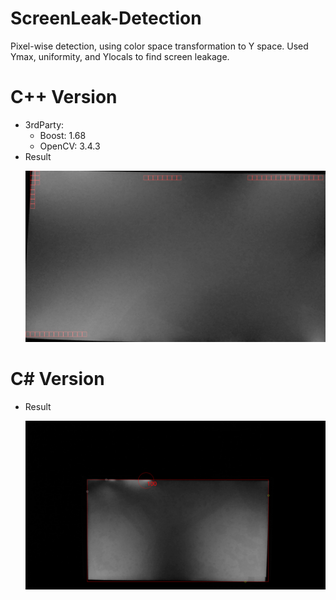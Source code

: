 # ScreenLeak-Detection
Pixel-wise detection, using color space transformation to Y space.
Used Ymax, uniformity, and Ylocals to find screen leakage.

# C++ Version
- 3rdParty: 
  - Boost: 1.68
  - OpenCV: 3.4.3
- Result
  <p align="left">
  <img src="https://github.com/Shannonie/ScreenLeak-Detection/blob/main/C%2B%2B/Result_Fig.%20J3NRCX04T340135.jpg" width="600">
  </p>

# C# Version
- Result
  <p align="left">
  <img src="https://github.com/Shannonie/ScreenLeak-Detection/blob/main/C%23/ScLeakage/ScRange.jpg" width="600">
  </p>
